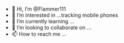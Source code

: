 - 👋 Hi, I’m @Flammer111
- 👀 I’m interested in ...tracking mobile phones 
- 🌱 I’m currently learning ...
- 💞️ I’m looking to collaborate on ...
- 📫 How to reach me ...

<!---
Flammer111/Flammer111 is a ✨ special ✨ repository because its `README.md` (this file) appears on your GitHub profile.
You can click the Preview link to take a look at your changes.
--->
